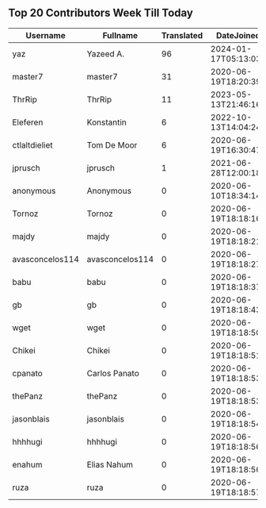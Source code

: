 ## Top 20 Contributors Week Till Today ##
|Username|Fullname|Translated|DateJoined|Language|
|--------|--------|----------|----------|-------|
|yaz|Yazeed A.|96|2024-01-17T05:13:03.|ar|
|master7|master7|31|2020-06-19T18:20:39.|pl|
|ThrRip|ThrRip|11|2023-05-13T21:46:16.|zh_Hans|
|Eleferen|Konstantin|6|2022-10-13T14:04:24Z|ru|
|ctlaltdieliet|Tom De Moor|6|2020-06-19T16:30:47Z|nl|
|jprusch|jprusch|1|2021-06-28T12:00:18.|de|
|anonymous|Anonymous|0|2020-06-10T18:34:14.||
|Tornoz|Tornoz|0|2020-06-19T18:18:16.||
|majdy|majdy|0|2020-06-19T18:18:21.||
|avasconcelos114|avasconcelos114|0|2020-06-19T18:18:27Z||
|babu|babu|0|2020-06-19T18:18:37.||
|gb|gb|0|2020-06-19T18:18:43.||
|wget|wget|0|2020-06-19T18:18:50Z||
|Chikei|Chikei|0|2020-06-19T18:18:51Z||
|cpanato|Carlos Panato|0|2020-06-19T18:18:53Z||
|thePanz|thePanz|0|2020-06-19T18:18:53Z||
|jasonblais|jasonblais|0|2020-06-19T18:18:54Z||
|hhhhugi|hhhhugi|0|2020-06-19T18:18:56.||
|enahum|Elias  Nahum|0|2020-06-19T18:18:56Z|es|
|ruza|ruza|0|2020-06-19T18:18:57.||

